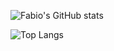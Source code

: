 ![Fabio's GitHub stats](https://github-readme-stats.vercel.app/api?username=FabioCucu&show_icons=true&theme=highcontrast)

![Top Langs](https://github-readme-stats.vercel.app/api/top-langs/?username=FabioCucu&hide_progress=true)
